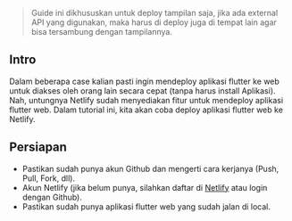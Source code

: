 > Guide ini dikhususkan untuk deploy tampilan saja, jika ada external API yang digunakan, maka harus di deploy juga di tempat lain agar bisa tersambung dengan tampilannya.

## Intro

Dalam beberapa case kalian pasti ingin mendeploy aplikasi flutter ke web untuk diakses oleh orang lain secara cepat (tanpa harus install Aplikasi). Nah, untungnya Netlify sudah menyediakan fitur untuk mendeploy aplikasi flutter web. Dalam tutorial ini, kita akan coba deploy aplikasi flutter web ke Netlify.

## Persiapan

- Pastikan sudah punya akun Github dan mengerti cara kerjanya (Push, Pull, Fork, dll).
- Akun Netlify (jika belum punya, silahkan daftar di [Netlify](www.netlify.com/) atau login dengan Github).
- Pastikan sudah punya aplikasi flutter web yang sudah jalan di local.
